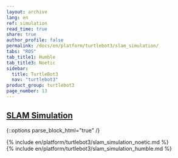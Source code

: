 ```yaml
---
layout: archive
lang: en
ref: simulation
read_time: true
share: true
author_profile: false
permalink: /docs/en/platform/turtlebot3/slam_simulation/
tabs: "ROS"
tab_title1: Humble
tab_title3: Noetic
sidebar:
  title: TurtleBot3
  nav: "turtlebot3"
product_group: turtlebot3
page_number: 13
---
```


<style>body {counter-reset: h1 6 !important;}</style>
<div style="counter-reset: h2 1"></div>

<!--[dummy Header 1]>
  <h1 id="dummy">Simulation</h1>
  <h2 id="dummy">SLAM Simulation</h2>
  <p class="dummy_content">TurtleBot3 SLAM Package</p>
<![end dummy Header 1]-->

## [SLAM Simulation](#slam-simulation)

{::options parse_block_html="true" /}

<!-- <section data-id="{{ page.tab_title1 }}" class="tab_contents">
{% include en/platform/turtlebot3/slam_simulation_kinetic.md %}
</section> -->

<!-- <section data-id="{{ page.tab_title2 }}" class="tab_contents">
{% include en/platform/turtlebot3/slam_simulation_melodic.md %}
</section> -->

<section data-id="{{ page.tab_title3 }}" class="tab_contents">
{% include en/platform/turtlebot3/slam_simulation_noetic.md %}
</section>

<!-- <section data-id="{{ page.tab_title4 }}" class="tab_contents">
{% include en/platform/turtlebot3/slam_simulation_dashing.md %}
</section> -->

<!-- <section data-id="{{ page.tab_title5 }}" class="tab_contents">
{% include en/platform/turtlebot3/slam_simulation_foxy.md %}
</section> -->

<section data-id="{{ page.tab_title1 }}" class="tab_contents">
{% include en/platform/turtlebot3/slam_simulation_humble.md %}
</section>

<!-- <section data-id="{{ page.tab_title7 }}" class="tab_contents">
{% include en/platform/turtlebot3/slam_simulation_windows.md %}
</section> -->
